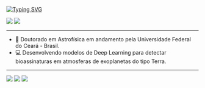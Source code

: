 [![Typing SVG](https://readme-typing-svg.demolab.com?font=Fira+Code&weight=500&size=25&duration=2000&pause=200&color=6FF711&multiline=true&repeat=false&random=false&width=800&height=70&lines=Sarah+Barbosa+%F0%9F%9A%80;F%C3%ADsica+%7C+Astrof%C3%ADsica+%7C+Data+Analysis%2FScience)](https://git.io/typing-svg)

<div align="left">
<a href = "mailto:sarah@fisica.ufc.br"><img src="https://img.shields.io/badge/Gmail-D14836?style=for-the-badge&logo=gmail&logoColor=white" target="_blank"></a>
<a href="https://www.linkedin.com/in/sarah-aroucha-barbosa/" target="_blank"><img src="https://img.shields.io/badge/-LinkedIn-%230077B5?style=for-the-badge&logo=linkedin&logoColor=white" target="_blank"></a>   
</div>

--- 

* 📖 Doutorado em Astrofísica em andamento pela Universidade Federal do Ceará - Brasil.
* 💻 Desenvolvendo modelos de Deep Learning para detectar bioassinaturas em atmosferas de exoplanetas do tipo Terra.

---

![](http://github-profile-summary-cards.vercel.app/api/cards/profile-details?username=SarahBarbosa&theme=vue) 
![](http://github-profile-summary-cards.vercel.app/api/cards/repos-per-language?username=SarahBarbosa&theme=vue) 
![](http://github-profile-summary-cards.vercel.app/api/cards/stats?username=SarahBarbosa&theme=vue)
